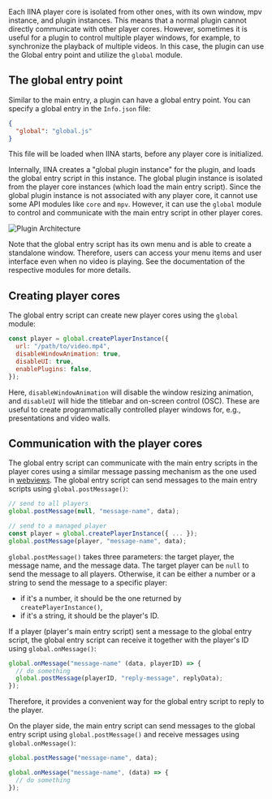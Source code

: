Each IINA player core is isolated from other ones, with its own window, mpv instance, and plugin instances. This means that a normal plugin cannot directly communicate with other player cores.
However, sometimes it is useful for a plugin to control multiple player windows, for example, to synchronize the playback of multiple videos. In this case, the plugin can use the Global entry point and utilize the `global` module.

## The global entry point

Similar to the main entry, a plugin can have a global entry point.
You can specify a global entry in the `Info.json` file:

```json
{
  "global": "global.js"
}
```

This file will be loaded when IINA starts, before any player core is initialized.

Internally, IINA creates a "global plugin instance" for the plugin, and loads the global entry script in this instance. The global plugin instance is isolated from the player core instances (which load the main entry script). Since the global plugin instance is not associated with any player core, it cannot use some API modules like `core` and `mpv`. However, it can use the `global` module to control and communicate with the main entry script in other player cores.

![Plugin Architecture](/media/plugin-structure.png)

Note that the global entry script has its own menu and is able to create a standalone window.
Therefore, users can access your menu items and user interface even when no video is playing.
See the documentation of the respective modules for more details.

## Creating player cores

The global entry script can create new player cores using the `global` module:

```js
const player = global.createPlayerInstance({
  url: "/path/to/video.mp4",
  disableWindowAnimation: true,
  disableUI: true,
  enablePlugins: false,
});
```

Here, `disableWindowAnimation` will disable the window resizing animation, and `disableUI` will hide the titlebar and on-screen control (OSC). These are useful to create programmatically controlled player windows for, e.g., presentations and video walls.

## Communication with the player cores

The global entry script can communicate with the main entry scripts in the player cores using
a similar message passing mechanism as the one used in [webviews](/pages/webviews).
The global entry script can send messages to the main entry scripts using `global.postMessage()`:

```js
// send to all players
global.postMessage(null, "message-name", data);

// send to a managed player
const player = global.createPlayerInstance({ ... });
global.postMessage(player, "message-name", data);
```

`global.postMessage()` takes three parameters: the target player, the message name, and the message data.
The target player can be `null` to send the message to all players.
Otherwise, it can be either a number or a string to send the message to a specific player:

- if it's a number, it should be the one returned by `createPlayerInstance()`,
- if it's a string, it should be the player's ID.

If a player (player's main entry script) sent a message to the global entry script,
the global entry script can receive it together with the player's ID using `global.onMessage()`:

```js
global.onMessage("message-name" (data, playerID) => {
  // do something
  global.postMessage(playerID, "reply-message", replyData);
});
```

Therefore, it provides a convenient way for the global entry script to reply to the player.

On the player side, the main entry script can send messages to the global entry script
using `global.postMessage()` and receive messages using `global.onMessage()`:

```js
global.postMessage("message-name", data);

global.onMessage("message-name", (data) => {
  // do something
});
```
